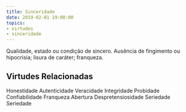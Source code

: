 ```yaml
---
title: Sinceridade
date: 2019-02-01 19:00:00
topics: 
- virtudes
- sinceridade
---
```


Qualidade, estado ou condição de sincero.
Ausência de fingimento ou hipocrisia; lisura de caráter; franqueza.

## Virtudes Relacionadas
Honestidade
Autenticidade
Veracidade
Integridade
Probidade
Confiabilidade
Franqueza
Abertura
Despretensiosidade
Seriedade
Seriedade

